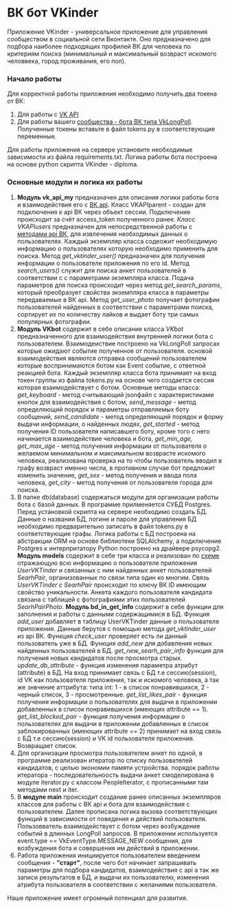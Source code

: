 # ВК бот VKinder
 
 Приложение VKinder - универсальное приложение для управления сообществом в социальной сети Вконтакте. Оно предназначено для подбора наиболее подходящих профилей ВК для человека по критериям поиска (минимальный и максимальный возвраст искомого человвека, город проживания, его пол).
### Начало работы ###
 Для корректной работы приложения необходимо получить два токена от ВК:
 1. Для работы с [VK API](https://dev.vk.com/api/access-token/getting-started)
 2. Для работы вашего [сообщества - бота ВК типа VkLongPoll](https://dev.vk.com/api/bots/getting-started#%D0%9F%D0%BE%D0%BB%D1%83%D1%87%D0%B5%D0%BD%D0%B8%D0%B5%20%D0%BA%D0%BB%D1%8E%D1%87%D0%B0%20%D0%B4%D0%BE%D1%81%D1%82%D1%83%D0%BF%D0%B0). Полученные токены вставьте в файл  tokens.py в соответствующие переменные.

Для работы приложения на сервере установите необходимые зависимости из файла requirements.txt.
Логика работы бота построена на основе python скрипта VKinder - diploma.
### Основные модули и логика их работы ###
1. **Модуль vk_api_my** предназначен для описания логики работы бота и взаимодействия его с [ВК api](https://dev.vk.com/reference). Класс VKAPIparent - создан для подключения к api ВК через объект сессии. Подключение происходит за счёт access_token полученного ранее. *Класс VKAPIusers* предназначен для непосредственной работы с [методами api ВК](https://dev.vk.com/method), для извлечения необходимых данных о пользователях. Каждый экземпляр класса содеожит необходимую информацию о пользователях которую необходимо применить для поиска. Метод *get_vktinder_user()* предназначен для получения информации о пользователе приложения по его id. Метод *search_users()* служит для поиска анкет пользователей в соответствии с с параметрами экземпляра класса. Подача параметров для поиска происходит через метод *get_search_params*, который преобразует свойства экземпляра класса в параметры передаваемые в ВК api. Метод *get_user_photo* получает фотографии пользователей найденных в соответствии с параметрами поиска, сортирует их по количеству лайков и выдает боту три самых популярных фотографии.  
2. **Модуль VKbot** содержит в себе описание класса *VKbot* предназначенного для взаимодействия внутренней логики бота с пользователем. Взаимодеиствие построено на VkLongPoll запросах которые ожидают событие полученное от пользователя. основой взаимодействия являются отправка сообщений пользователем которые воспринимаются ботом как Event событие, с ответной реакцией бота. Каждый экземпляр класса бота принимает на вход токен группы из файла tokens.py на основе чего создается сессия которая взаимодействует с ботом. Основные методы класса: *get_keyboard* - метод считывающий jsonфайл с характеристиками кнопок для взаимодействия с ботом, *send_message* - метод определяющий порядок и параметры отправляемых боту сообщений, *send_candidate* - метод определяющий порядок и форму выдачи информации, о найденных людях, *get_started* - метод получения ID пользователя написавшего боту, кроме того с него начинается взаимодействие человека и бота, *get_min_age, get_max_age* - метод получения информации от пользователя о желаемом минимальном и максимальном возврасте искомого человека, реализована проверка на то чтобы пользователь вводил в графу возвраст именно числа, в противном случае бот предложит изменить значение, *get_sex* - метод получения и ввода пола человека, *get_city* - метод получения от пользователя города для поиска.
3. В папке db(database) содержаться модули для организации работы бота с базой данных. В программе прилменяется СУБД Postgres. Перед установкой скрипта на сервере необходимо создать БД. Данные о названии БД, логине и пароле для управления БД необходимо предварительно записать в файл   tokens.py в соответствующие графы. Логика работы с БД построена на абстракции ORM  на основе библиотеки SQLAlchemy, а подключение Postgres к интерпритатору Python построено на драйвере psycopg2. **Модуль models** содержит в себе три класса и реализован по [схеме](VKtinder.jpeg) отражающую всю информацию о пользователе приложения *UserVKTinder* и связанных с ним найденных анкет пользователей *SearhPair*, организованных по связи типа один ко  многим. Связь *UserVKTinder с SearhPair* происходит по ключу ВК ID имеющим свойство уникальности. Анкета каждого пользователя кандидата связана с таблицей c фотографиями этих пользователей *SearhPairPhoto*. **Модуль bd_in_get_info** содержит в себе функции для заполнения и работы с данными содержащимися в БД. Функция *add_user* добавляет в таблицу UserVKTinder данные о пользователе приложения. Данные берутся с помощью метода *get_vktinder_user* из api ВК. Функция *check_user* проверяет есть ли данный пользователь уже в БД. Функция *add_new* для добавления новых найденных пользователей в БД. *get_new_searh_pair_info* функция  для получения новых кандидатов после просмотра старых. *update_db_attribute* - функция изменения параметра атрибут (attribute) в БД. На вход принимает связь с БД т.е сессию(session), id VK как пользователя приложения, так и искомого человека, а так же знвчение аттрибута: типа int: 1 - в список понравившихся, 2 - черный список, 3 - просмотренные. *get_list_likes_pair* - функция получения информации о пользователях для выдачи в приложении добавленных в список понравившихся (имеющих attribute == 1). *get_list_blocked_pair* - функция получения информации о пользователях для выдачи в приложении добавленных в список заблокированных (имеющих attribute == 2) принимает на вход связь с БД т.е сессию(session) и VK id пользователя приложения. Возвращает список.
4. Для организации просмотра пользователем анкет по одной, в программе реализован итератор по списку пользователей кандидатов, с целью экономии памяти устройства. порядок работы итератора - последовательноость выдачи анкет смоделирована в модуле iterator.py  с классом PeopleIterator, с прописанными там методами next  и iter.
5. В **модуле main** происходит создание ранее описанных экземпляров классов для работы с ВК api и бота для взаимодействия с пользователем. Далее прописана логика вызова соответствующих функций в зависимости от поведения и действий пользователя. Пользовватель взаимодействует с ботом через возбуждение событий в длинных LongPoll запросов. В приложении используется event.type == VkEventType.MESSAGE_NEW сообщения, для возбуждения бота и совершения им действий в приложении. 
6. Работа приложения инициируется пользователем введением сообщения  - **"старт"**, после чего бот начинает запрашивать параметры для подбора кандидатов, взаимодействия с api а так же записи результатов в БД, и выдачи их пользователю, изменения атрибута пользователя в соответствии с желаниями пользователя.

Наше приложение имеет огромный потенциал для развития.
    